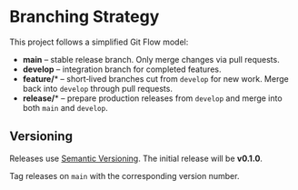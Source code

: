 # Branching Strategy

This project follows a simplified Git Flow model:

- **main** – stable release branch. Only merge changes via pull requests.
- **develop** – integration branch for completed features.
- **feature/*** – short‑lived branches cut from `develop` for new work. Merge back into `develop` through pull requests.
- **release/*** – prepare production releases from `develop` and merge into both `main` and `develop`.

## Versioning

Releases use [Semantic Versioning](https://semver.org/). The initial release will be **v0.1.0**.

Tag releases on `main` with the corresponding version number.
